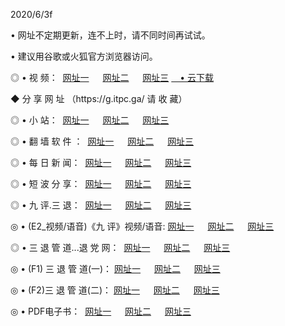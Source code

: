 <p>2020/6/3f
<p>• 网址不定期更新，连不上时，请不同时间再试试。
<p>• 建议用谷歌或火狐官方浏览器访问。
<p>◎ • 视 频： 
<a href="http://hyv.lexmarktr.com/" target="_blank">网址一</a> 　 
<a href="http://hrs.lexmarktr.com/" target="_blank">网址二</a> 　 
<a href="http://hwr.lexmarktr.com/b.html" target="_blank">网址三</a>
<a href="https://yadi.sk/d/d0sUeAOpal3njw" target="_wblank">　• 云下载 </a></p>
<p>◆ 分 享 网 址 （https://g.itpc.ga/ 请 收 藏） </p>

<p>◎ • 小 站：  
<a href="http://hyv.lexmarktr.com/f.html" target="_blank">网址一</a> 　 
<a href="http://hrs.lexmarktr.com/h.html" target="_blank">网址二</a> 　 
<a href="http://hwr.lexmarktr.com/k/" target="_blank">网址三</a></p>
<p>◎ • 翻 墙 软 件 ：  
<a href="http://hyv.lexmarktr.com/ff/" target="_blank">网址一</a> 　 
<a href="http://hrs.lexmarktr.com/s/read/a1_nd.html" target="_blank">网址二</a> 　 
<a href="http://hwr.lexmarktr.com/ff/index.html" target="_blank">网址三</a></p>
<p>◎ • 每 日 新 闻：  
<a href="http://hyv.lexmarktr.com/day/" target="_blank">网址一</a> 　 
<a href="http://hrs.lexmarktr.com/day/" target="_blank">网址二</a> 　 
<a href="http://hwr.lexmarktr.com/day/index.html" target="_blank">网址三</a></p>
<p>◎ • 短 波 分 享：  
<a href="http://hyv.lexmarktr.com/h/" target="_blank">网址一</a> 　 
<a href="http://hrs.lexmarktr.com/h/" target="_blank">网址二</a> 　 
<a href="http://hwr.lexmarktr.com/h/index.html" target="_blank">网址三</a></p>
<p>◎ • 九 评.三 退：  
<a href="http://hyv.lexmarktr.com/t/" target="_blank">网址一</a> 　 
<a href="http://hrs.lexmarktr.com/v2/index.html" target="_blank">网址二</a> 　 
<a href="http://hwr.lexmarktr.com/tt/index.html" target="_blank">网址三</a> 　</p>
<p>◎ • (E2_视频/语音)《九 评》视频/语音: 
<a href="http://hyv.lexmarktr.com/7738.html" target="_blank">网址一</a> 　 
<a href="http://hrs.lexmarktr.com/7614.html" target="_blank">网址二</a> 　 
<a href="http://hwr.lexmarktr.com/7633.html" target="_blank">网址三</a></p>
<p>◎ • 三 退 管 道...退 党 网：  
<a href="http://hyv.lexmarktr.com/go/td1.html" target="_blank">网址一</a> 　 
<a href="http://hrs.lexmarktr.com/go/td2.html" target="_blank">网址二</a> 　 
<a href="http://hwr.lexmarktr.com/go/td3.html" target="_blank">网址三</a></p>
<p>◎ • (F1) 三 退 管 道(一)： 
<a href="http://hyv.lexmarktr.com/dd/" target="_blank">网址一</a> 　 
<a href="http://hrs.lexmarktr.com/s/read/a1_tdx.html" target="_blank">网址二</a> 　 
<a href="http://hwr.lexmarktr.com/dd/" target="_blank">网址三</a></p>
<p>◎ • (F2)三 退 管 道(二)： 
<a href="http://hwr.lexmarktr.com/d/" target="_blank">网址一</a> 　 
<a href="http://hyv.lexmarktr.com/d/index.html" target="_blank">网址二</a> 　 
<a href="http://hrs.lexmarktr.com/d/" target="_blank">网址三</a></p>
<p>◎ • PDF电子书：  
<a href="http://hyv.lexmarktr.com/p/" target="_blank">网址一</a> 　 
<a href="http://hrs.lexmarktr.com/p/index.html" target="_blank">网址二</a> 　 
<a href="http://hwr.lexmarktr.com/p/" target="_blank">网址三</a></p>
